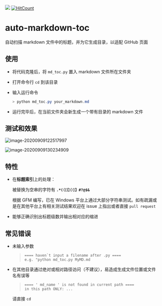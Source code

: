 <a href='https://www.python.org'><img src='https://img.shields.io/badge/python-3.8-yellow.svg?style=flat-square'></a> [![HitCount](http://hits.dwyl.com/cendaifeng/auto-markdown-toc.svg)](http://hits.dwyl.com/cendaifeng/auto-markdown-toc)

# auto-markdown-toc

自动扫描 markdown 文件中的标题，并为它生成目录，以适配 GitHub 页面



## 使用

- 将代码克隆后，将 `md_toc.py` 置入 markdown 文件所在文件夹

- 打开命令行 `cd` 到该目录

- 输入运行命令

  ```powershell
  > python md_toc.py your_markdown.md
  ```

- 运行完毕后，在当前文件夹会新生成一个带有目录的 markdown 文件

## 测试和效果

![image-20200909122517997](C:\Users\Administrator\git_dir\auto-markdown-toc\README.assets\image-20200909122517997.png)

![image-20200909130234909](C:\Users\Administrator\git_dir\auto-markdown-toc\README.assets\image-20200909130234909.png)

## 特性

- 在**标题索引**上的处理：

  被替换为空串的字符有 **`` .*(（[【)）]】#?@$& ``**

  根据 GFM 编写，已在 Windows 平台上通过大部分字符串测试。如有疏漏或是在其他平台上有相关测试结果欢迎在 issue 上指出或者直接 ``pull request`` 
  
- 能够正确识别出标题级数并输出相对应的缩进

## 常见错误

- 未输入参数

  > ```
  > ==== haven`t input a filename after .py ====
  > e.g. "python md_toc.py MyMD.md
  > ```

- 在其他目录通过绝对或相对路径访问（不建议），易造成生成文件位置或文件名有误等

  > ```
  > ==== ' md_name ' is not found in current path ====
  > in this path ONLY: ...
  > ```
	
	请直接 `cd` 


